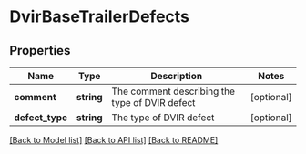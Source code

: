 # DvirBaseTrailerDefects

## Properties
Name | Type | Description | Notes
------------ | ------------- | ------------- | -------------
**comment** | **string** | The comment describing the type of DVIR defect | [optional] 
**defect_type** | **string** | The type of DVIR defect | [optional] 

[[Back to Model list]](../README.md#documentation-for-models) [[Back to API list]](../README.md#documentation-for-api-endpoints) [[Back to README]](../README.md)


